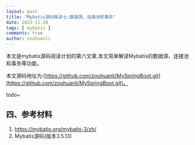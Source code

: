 ```yaml
---
layout: post
title: "Mybatis源码解读七:数据源、连接池和事务"
date: 2023-11-20
tags: [ mybatis ]
comments: true
author: zouhuanli
---
```


本文是mybatis源码阅读计划的第六文章,本文简单解读Mybatis的数据源、连接池和事务等功能。

本文源码地址为:[https://github.com/zouhuanli/MySpringBoot.git](https://github.com/zouhuanli/MySpringBoot.git)。<br>

todo~

## 四、参考材料

1. https://mybatis.org/mybatis-3/zh/ <br>
2. Mybatis源码(版本3.5.13) <br>

